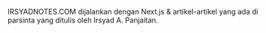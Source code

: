 IRSYADNOTES.COM dijalankan dengan Next.js & artikel-artikel yang ada di parsinta yang ditulis oleh Irsyad A. Panjaitan.
